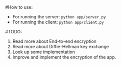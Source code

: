 #How to use:
* For running the server: `python app/server.py`
* For running the client: `python app/client.py`


#TODO:

1. Read more about End-to-end encryption
2. Read more about Diffie–Hellman key exchange
3. Look up some implementation
4. Improve and implement the encryption of the app.
